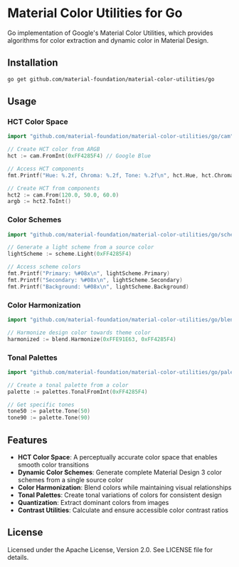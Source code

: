 # Material Color Utilities for Go

Go implementation of Google's Material Color Utilities, which provides algorithms for color extraction and dynamic color in Material Design.

## Installation

```bash
go get github.com/material-foundation/material-color-utilities/go
```

## Usage

### HCT Color Space

```go
import "github.com/material-foundation/material-color-utilities/go/cam"

// Create HCT color from ARGB
hct := cam.FromInt(0xFF4285F4) // Google Blue

// Access HCT components
fmt.Printf("Hue: %.2f, Chroma: %.2f, Tone: %.2f\n", hct.Hue, hct.Chroma, hct.Tone)

// Create HCT from components
hct2 := cam.From(120.0, 50.0, 60.0)
argb := hct2.ToInt()
```

### Color Schemes

```go
import "github.com/material-foundation/material-color-utilities/go/scheme"

// Generate a light scheme from a source color
lightScheme := scheme.Light(0xFF4285F4)

// Access scheme colors
fmt.Printf("Primary: %#08x\n", lightScheme.Primary)
fmt.Printf("Secondary: %#08x\n", lightScheme.Secondary)
fmt.Printf("Background: %#08x\n", lightScheme.Background)
```

### Color Harmonization

```go
import "github.com/material-foundation/material-color-utilities/go/blend"

// Harmonize design color towards theme color
harmonized := blend.Harmonize(0xFFE91E63, 0xFF4285F4)
```

### Tonal Palettes

```go
import "github.com/material-foundation/material-color-utilities/go/palettes"

// Create a tonal palette from a color
palette := palettes.TonalFromInt(0xFF4285F4)

// Get specific tones
tone50 := palette.Tone(50)
tone90 := palette.Tone(90)
```

## Features

- **HCT Color Space**: A perceptually accurate color space that enables smooth color transitions
- **Dynamic Color Schemes**: Generate complete Material Design 3 color schemes from a single source color
- **Color Harmonization**: Blend colors while maintaining visual relationships
- **Tonal Palettes**: Create tonal variations of colors for consistent design
- **Quantization**: Extract dominant colors from images
- **Contrast Utilities**: Calculate and ensure accessible color contrast ratios

## License

Licensed under the Apache License, Version 2.0. See LICENSE file for details.